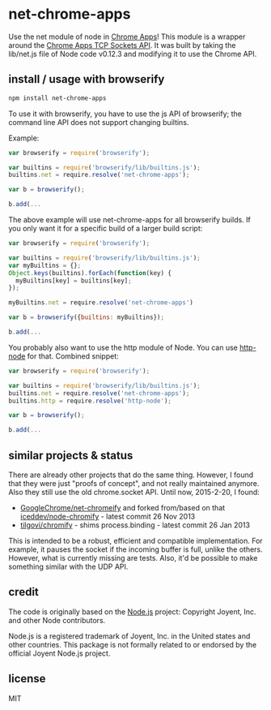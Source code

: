 # net-chrome-apps
Use the net module of node in [Chrome Apps](https://developer.chrome.com/apps)!
This module is a wrapper around the [Chrome Apps TCP Sockets API](https://developer.chrome.com/apps/sockets_tcp).
It was built by taking the lib/net.js file of Node code v0.12.3 and modifying it
to use the Chrome API.

## install / usage with browserify

```bash
npm install net-chrome-apps
```

To use it with browserify, you have to use the js API of browserify;
the command line API does not support changing builtins.

Example:

```js
var browserify = require('browserify');

var builtins = require('browserify/lib/builtins.js');
builtins.net = require.resolve('net-chrome-apps');

var b = browserify();

b.add(...
```

The above example will use net-chrome-apps for all browserify builds.
If you only want it for a specific build of a larger build script:

```js
var browserify = require('browserify');

var builtins = require('browserify/lib/builtins.js');
var myBuiltins = {};
Object.keys(builtins).forEach(function(key) {
  myBuiltins[key] = builtins[key];
});

myBuiltins.net = require.resolve('net-chrome-apps')

var b = browserify({builtins: myBuiltins});

b.add(...
```

You probably also want to use the http module of Node. You can use
[http-node](https://www.npmjs.com/package/http-node) for that. Combined snippet:

```js
var browserify = require('browserify');

var builtins = require('browserify/lib/builtins.js');
builtins.net = require.resolve('net-chrome-apps');
builtins.http = require.resolve('http-node');

var b = browserify();

b.add(...
```

## similar projects & status

There are already other projects that do the same thing. However, I found that
they were just "proofs of concept", and not really maintained anymore. Also they
still use the old chrome.socket API. Until now, 2015-2-20, I found:

- [GoogleChrome/net-chromeify](https://github.com/GoogleChrome/net-chromeify) and forked from/based on that [iceddev/node-chromify](https://github.com/iceddev/node-chromify) - latest commit 26 Nov 2013
- [tilgovi/chromify](https://github.com/tilgovi/chromify) - shims process.binding - latest commit 26 Jan 2013

This is intended to be a robust, efficient and compatible implementation. For example, it
pauses the socket if the incoming buffer is full, unlike the others. However,
what is currently missing are tests. Also, it'd be possible to make something
similar with the UDP API.

## credit

The code is originally based on the [Node.js](http://nodejs.org) project:
Copyright Joyent, Inc. and other Node contributors.

Node.js is a registered trademark of Joyent, Inc. in the United states and other countries. This
package is not formally related to or endorsed by the official Joyent Node.js project.

## license

MIT
